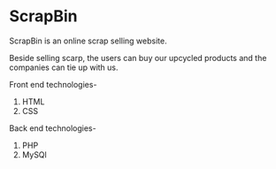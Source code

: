 # ScrapBin

ScrapBin is an online scrap selling website.

Beside selling scarp, the users can buy our upcycled products and the companies can tie up with us.

Front end technologies-
1. HTML
2. CSS

Back end technologies-
1. PHP
2. MySQl
